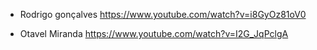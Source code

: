 * Rodrigo gonçalves
https://www.youtube.com/watch?v=i8GyOz81oV0


* Otavel Miranda
https://www.youtube.com/watch?v=I2G_JqPclgA